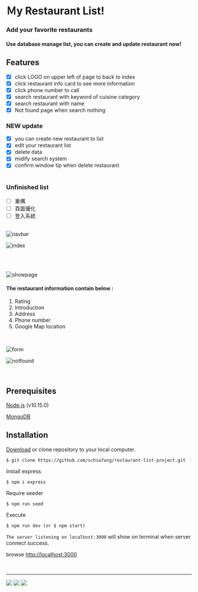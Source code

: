 # Ｍy Restaurant List! 
### Add your favorite restaurants
#### Use database manage list, you can create and update restaurant now!


## **Features**
- [x] click LOGO on upper left of page to back to index
- [x] click restaurant info card to see more information 
- [x] click phone number to call
- [x] search restaurant with keyword of cuisine category
- [x] search restaurant with name
- [x] Not found page when search nothing

### NEW update
- [x] you can create new restaurant to list
- [x] edit your restaurant list
- [x] delete data
- [x] midify search system
- [x] confirm window tip when delete restaurant
<br></br>

### Unfinished list
- [ ] 重構
- [ ] 頁面優化
- [ ] 登入系統
<br></br>

![navbar](https://i.imgur.com/Ll9qMyh.png)

![index](https://i.imgur.com/WG6qcW7.png)

<br></br>

![showpage](https://i.imgur.com/UqtTttT.png)

#### The restaurant information contain below :
1. Rating
2. Introduction
3. Address
4. Phone number 
5. Google Map location
   
<br>

   
![form](https://i.imgur.com/lKUZI3B.png)

![notfound](https://i.imgur.com/vk0wkXt.png)


<br>

## Prerequisites
[Node.js](https://nodejs.org/en/) (v10.15.0)

[MongoDB](https://www.mongodb.com/)


## Installation

[Download](https://github.com/schiafang/restaurant-list-project/archive/master.zip) or clone repository to your local computer.
```
$ git clone https://github.com/schiafang/restaurant-list-project.git
```
Install express
```
$ npm i express
```

Require seeder
```
$ npm run seed
```

Execute
```
$ npm run dev (or $ npm start)
```

`The server listening on localhost:3000` will show on terminal when server connect success.

browse [http://localhost:3000](http://localhost:3000) 


<br>

---
![](https://img.shields.io/badge/%E9%80%99%E5%80%8B-%E6%A8%99%E7%B1%A4-%3CCOLOR%3E) ![](https://img.shields.io/badge/%E5%A5%BD-%E5%83%8F-yellow) ![](https://img.shields.io/badge/%E5%BE%88-%E5%8E%B2%E5%AE%B3-blue)